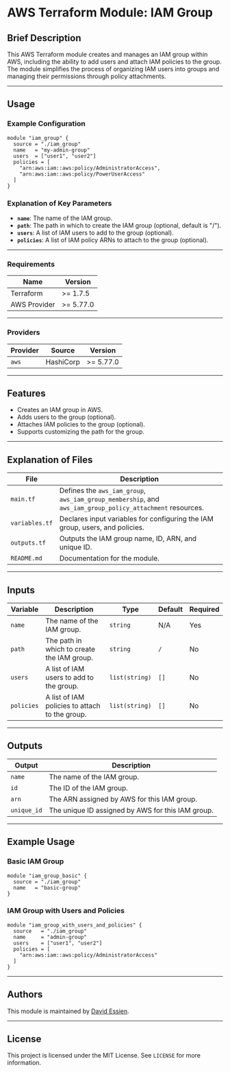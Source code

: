 # AWS Terraform Module: IAM Group

## Brief Description

This AWS Terraform module creates and manages an IAM group within AWS, including the ability to add users and attach IAM policies to the group. The module simplifies the process of organizing IAM users into groups and managing their permissions through policy attachments.

---

## Usage

### Example Configuration

```hcl
module "iam_group" {
  source = "./iam_group"
  name   = "my-admin-group"
  users  = ["user1", "user2"]
  policies = [
    "arn:aws:iam::aws:policy/AdministratorAccess",
    "arn:aws:iam::aws:policy/PowerUserAccess"
  ]
}
```

### Explanation of Key Parameters

- **`name`**: The name of the IAM group.
- **`path`**: The path in which to create the IAM group (optional, default is "/").
- **`users`**: A list of IAM users to add to the group (optional).
- **`policies`**: A list of IAM policy ARNs to attach to the group (optional).

---

### Requirements

| Name         | Version   |
| ------------ | --------- |
| Terraform    | >= 1.7.5  |
| AWS Provider | >= 5.77.0 |

---

### Providers

| Provider | Source    | Version   |
| -------- | --------- | --------- |
| `aws`    | HashiCorp | >= 5.77.0 |

---

## Features

- Creates an IAM group in AWS.
- Adds users to the group (optional).
- Attaches IAM policies to the group (optional).
- Supports customizing the path for the group.

---

## Explanation of Files

| **File**       | **Description**                                                                                           |
| -------------- | --------------------------------------------------------------------------------------------------------- |
| `main.tf`      | Defines the `aws_iam_group`, `aws_iam_group_membership`, and `aws_iam_group_policy_attachment` resources. |
| `variables.tf` | Declares input variables for configuring the IAM group, users, and policies.                              |
| `outputs.tf`   | Outputs the IAM group name, ID, ARN, and unique ID.                                                       |
| `README.md`    | Documentation for the module.                                                                             |

---

## Inputs

| **Variable** | **Description**                                | **Type**       | **Default** | **Required** |
| ------------ | ---------------------------------------------- | -------------- | ----------- | ------------ |
| `name`       | The name of the IAM group.                     | `string`       | N/A         | Yes          |
| `path`       | The path in which to create the IAM group.     | `string`       | `/`         | No           |
| `users`      | A list of IAM users to add to the group.       | `list(string)` | `[]`        | No           |
| `policies`   | A list of IAM policies to attach to the group. | `list(string)` | `[]`        | No           |

---

## Outputs

| **Output**  | **Description**                                   |
| ----------- | ------------------------------------------------- |
| `name`      | The name of the IAM group.                        |
| `id`        | The ID of the IAM group.                          |
| `arn`       | The ARN assigned by AWS for this IAM group.       |
| `unique_id` | The unique ID assigned by AWS for this IAM group. |

---

## Example Usage

### Basic IAM Group

```hcl
module "iam_group_basic" {
  source = "./iam_group"
  name   = "basic-group"
}
```

### IAM Group with Users and Policies

```hcl
module "iam_group_with_users_and_policies" {
  source   = "./iam_group"
  name     = "admin-group"
  users    = ["user1", "user2"]
  policies = [
    "arn:aws:iam::aws:policy/AdministratorAccess"
  ]
}
```

---

## Authors

This module is maintained by [David Essien](https://davidessien.com).

---

## License

This project is licensed under the MIT License. See `LICENSE` for more information.
